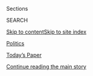 <div id="app">

<div>

<div class="NYTAppHideMasthead css-zz1s19 e1suatyy0">

<div class="section css-ui9rw0 e1suatyy2">

<div class="css-11hrj97 er09x8g0">

<div class="css-6n7j50">

</div>

<span class="css-1dv1kvn">Sections</span>

<div class="css-10488qs">

<span class="css-1dv1kvn">SEARCH</span>

</div>

[Skip to content](#site-content)[Skip to site
index](#site-index)

</div>

<div id="masthead-section-label" class="css-1fnb9ct eaxe0e00">

[Politics](https://www.nytimes3xbfgragh.onion/section/politics)

</div>

<div class="css-10698na e1huz5gh0">

</div>

</div>

<div id="masthead-bar-one" class="section hasLinks css-15hmgas e1csuq9d3">

<div class="css-uqyvli e1csuq9d0">

</div>

<div class="css-1uqjmks e1csuq9d1">

</div>

<div class="css-9e9ivx">

[](https://myaccount.nytimes3xbfgragh.onion/auth/login?response_type=cookie&client_id=vi)

</div>

<div class="css-1bvtpon e1csuq9d2">

[Today’s Paper](https://www.nytimes3xbfgragh.onion/section/todayspaper)

</div>

</div>

</div>

</div>

<div data-aria-hidden="false">

<div id="site-content" data-role="main">

<div class="css-1ffjgkm">

</div>

<div id="top-wrapper" class="css-15p45cc eaca97t0" type="top">

<div id="top-slug" class="css-19x0jxb eaca97t1" hidden="">

Advertisement

</div>

[Continue reading the main
story](#after-top)

<div class="ad top-wrapper" style="text-align:center;height:100%;display:block;min-height:90px">

<div id="top" class="place-ad" data-position="top" data-size-key="top">

</div>

</div>

<div id="after-top">

</div>

</div>

<div id="collection-fact-checks" class="section css-15h4p1b e9abtgs0">

<div class="css-1j21atc e1svk9qx1">

<div class="css-fmiefx e1svk9qx2">

<div class="css-1hk7r2m eu54l5x0">

<div id="sponsor-wrapper" class="css-7a1pgi eaca97t0" type="sponsor" hidden="">

<div id="sponsor-slug" class="css-1l4mleb eaca97t1" hidden="">

Supported by

</div>

[Continue reading the main
story](#after-sponsor)

<div id="sponsor" class="ad sponsor-wrapper" style="text-align:left;height:100%;display:block">

</div>

<div id="after-sponsor">

</div>

</div>

</div>

### <span class="css-5xm8y ezz4tcd1">[U.S.](/section/us)</span>

</div>

<div class="css-nfcc9b e1svk9qx3">

<div class="css-vl9dhg e1svk9qx5">

<div class="css-1nrhkj6 e1svk9qx6">

# Fact Checks

<div class="follow-button-placeholder" data-collection-id="">

</div>

<div class="css-d8bdto" data-role="toolbar" data-aria-label="Social Media Share buttons, Save button, and Comments Panel with current comment count" data-testid="share-tools">

  - 
  - 
  - 
  - 
    
    <div class="css-6n7j50">
    
    </div>

</div>

</div>

## <span>We welcome suggestions and tips from readers on what to fact-check on [email](mailto:factcheck@NYTimes.com) and [Twitter](https://twitter.com/ylindaqiu).</span>

</div>

</div>

## <span>We welcome suggestions and tips from readers on what to fact-check on [email](mailto:factcheck@NYTimes.com) and [Twitter](https://twitter.com/ylindaqiu).</span>

<div id="subheader-wrapper" class="css-1kieyps eaca97t0" type="subheader">

<div id="subheader-slug" class="css-1tag3rd eaca97t1">

Advertisement

</div>

[Continue reading the main
story](#after-subheader)

<div id="subheader" class="ad subheader-wrapper" style="text-align:center;height:100%;display:block">

</div>

<div id="after-subheader">

</div>

</div>

</div>

<div class="css-185go5a e1o5byef0">

<div class="css-15cbhtu">

  - [Latest](#stream-panel)
  - <span class="css-6n7j50">Search</span>
    <div class="control">
    <div class="label-container css-1dv1kvn">
    Search
    </div>
    <div class="css-wm4t3d">
    **<span id="clear-search-input" class="css-1dv1kvn">Clear this text
    input</span>
    </div>
    </div>
    <span class="css-1iovbfw"></span>

<div id="stream-panel" class="section css-8msx5b e1jz0cab1">

<div class="css-13mho3u">

1.  
    
    <div class="css-1cp3ece">
    
    <div class="css-1l4spti">
    
    [](/2020/09/01/us/politics/trump-fact-check-protests.html)
    
    <div class="css-79elbk">
    
    ![](https://static01.graylady3jvrrxbe.onion/images/2020/09/01/us/politics/01dc-factcheck/01dc-factcheck-thumbWide.jpg?quality=75&auto=webp&disable=upscale)
    
    </div>
    
    ### <span class="css-m70j1g">Fact Check</span>
    
    ## Trump’s False and Misleading Statements About Protests and Violence
    
    The president has wrongly claimed credit for sending in the National
    Guard. He has also made misleading assertions in attacking his
    Democratic rival, Joseph R. Biden Jr.
    
    <div class="css-1nqbnmb ea5icrr0">
    
    By <span class="css-1n7hynb">Linda
    Qiu</span>
    
    </div>
    
    </div>
    
    <div class="css-1lc2l26 e1xfvim33">
    
    </div>
    
    </div>

2.  
    
    <div class="css-1cp3ece">
    
    <div class="css-1l4spti">
    
    [](/2020/08/21/us/politics/fact-check-democrats.html)
    
    <div class="css-79elbk">
    
    ![](https://static01.graylady3jvrrxbe.onion/images/2020/08/21/us/politics/21demfactcheck1/merlin_175918833_fb1e836c-aa88-4cc3-80c7-d92e158d4512-thumbWide.jpg?quality=75&auto=webp&disable=upscale)
    
    </div>
    
    ### <span class="css-m70j1g">Fact Check</span>
    
    ## Fact-Checking the Democratic National Convention
    
    The four-day virtual event focused on character rather than policy.
    Still, Democrats exaggerated about Social Security, jobs and the
    coronavirus pandemic.
    
    <div class="css-1nqbnmb ea5icrr0">
    
    By <span class="css-1n7hynb">Linda
    Qiu</span>
    
    </div>
    
    </div>
    
    <div class="css-1lc2l26 e1xfvim33">
    
    </div>
    
    </div>

3.  
    
    <div class="css-1cp3ece">
    
    <div class="css-1l4spti">
    
    [](/2020/08/15/us/politics/trump-campaign-ads-biden.html)
    
    <div class="css-79elbk">
    
    ![](https://static01.graylady3jvrrxbe.onion/images/2020/08/15/us/15dc-factcheck/15dc-factcheck-thumbWide.jpg?quality=75&auto=webp&disable=upscale)
    
    </div>
    
    ### <span class="css-m70j1g">Fact Check</span>
    
    ## Trump Ads Attack Biden Through Deceptive Editing and Hyperbole
    
    We reviewed all of the Trump campaign’s television ads since June.
    Two-thirds contained clearly misleading claims or videos.
    
    <div class="css-1nqbnmb ea5icrr0">
    
    By <span class="css-1n7hynb">Linda
    Qiu</span>
    
    </div>
    
    </div>
    
    <div class="css-1lc2l26 e1xfvim33">
    
    </div>
    
    </div>

4.  
    
    <div class="css-1cp3ece">
    
    <div class="css-1l4spti">
    
    [](/2020/08/04/us/politics/coronavirus-trump-data-briefing.html)
    
    <div class="css-79elbk">
    
    ![](https://static01.graylady3jvrrxbe.onion/images/2020/08/04/us/politics/04dc-factcheck/04dc-factcheck-thumbWide.jpg?quality=75&auto=webp&disable=upscale)
    
    </div>
    
    ### <span class="css-m70j1g">Fact Check</span>
    
    ## Trump Cherry-Picks Coronavirus Data in Briefing Appearance
    
    The president selectively highlighted statistics, falsely claimed
    New York and New Jersey were solely responsible for high national
    death rates and again wrongly asserted that a rise in cases was
    because of testing.
    
    <div class="css-1nqbnmb ea5icrr0">
    
    By <span class="css-1n7hynb">Linda
    Qiu</span>
    
    </div>
    
    </div>
    
    <div class="css-1lc2l26 e1xfvim33">
    
    </div>
    
    </div>

5.  
    
    <div class="css-1cp3ece">
    
    <div class="css-1l4spti">
    
    [](/2020/07/29/us/politics/barr-trump-factcheck-congressional-testimony.html)
    
    <div class="css-79elbk">
    
    ![](https://static01.graylady3jvrrxbe.onion/images/2020/07/29/us/politics/29dc-factcheck/merlin_175047399_b3585e8c-15fa-42ae-8114-3e728edcce27-thumbWide.jpg?quality=75&auto=webp&disable=upscale)
    
    </div>
    
    ### <span class="css-m70j1g">Fact Check</span>
    
    ## Barr Repeats Trump Falsehoods in Congressional Testimony
    
    The attorney general echoed many of the president’s inaccurate
    claims on nationwide protests, police shootings and the coronavirus.
    
    <div class="css-1nqbnmb ea5icrr0">
    
    By <span class="css-1n7hynb">Linda
    Qiu</span>
    
    </div>
    
    </div>
    
    <div class="css-1lc2l26 e1xfvim33">
    
    </div>
    
    </div>

6.  
    
    <div class="css-1cp3ece">
    
    <div class="css-1l4spti">
    
    [](/2020/07/24/us/politics/trump-election-battlegrounds-fact-check.html)
    
    <div class="css-79elbk">
    
    ![](https://static01.graylady3jvrrxbe.onion/images/2020/07/24/us/politics/24dc-factcheck-1/24dc-factcheck-1-thumbWide.jpg?quality=75&auto=webp&disable=upscale)
    
    </div>
    
    ### <span class="css-m70j1g">Fact Check</span>
    
    ## Trump Tailors Exaggerations and False Claims to Election Battlegrounds
    
    From lobsters in Maine to ethanol in Iowa to the oil fields of
    Texas, the president has tried to bolster his case for re-election
    by promoting localized — and factually challenged — accomplishments.
    
    <div class="css-1nqbnmb ea5icrr0">
    
    By <span class="css-1n7hynb">Linda
    Qiu</span>
    
    </div>
    
    </div>
    
    <div class="css-1lc2l26 e1xfvim33">
    
    </div>
    
    </div>

7.  
    
    <div class="css-1cp3ece">
    
    <div class="css-1l4spti">
    
    [](/2020/07/14/us/politics/trump-fact-check-biden-police-coronavirus-china.html)
    
    <div class="css-79elbk">
    
    ![](https://static01.graylady3jvrrxbe.onion/images/2020/07/14/us/politics/14dc-factcheck1/14dc-trump1-thumbWide.jpg?quality=75&auto=webp&disable=upscale)
    
    </div>
    
    ### <span class="css-m70j1g">Fact Check</span>
    
    ## Trump’s Falsehoods on Police Shootings, Biden, Coronavirus and China
    
    Speaking in the Rose Garden and in an earlier television interview,
    the president made incorrect, misleading and exaggerated statements
    on a wide variety of topics.
    
    <div class="css-1nqbnmb ea5icrr0">
    
    By <span class="css-1n7hynb">Linda
    Qiu</span>
    
    </div>
    
    </div>
    
    <div class="css-1lc2l26 e1xfvim33">
    
    </div>
    
    </div>

8.  
    
    <div class="css-1cp3ece">
    
    <div class="css-1l4spti">
    
    [](/2020/07/11/us/politics/fact-checking-biden-on-the-coronavirus-and-his-own-record.html)
    
    <div class="css-79elbk">
    
    ![](https://static01.graylady3jvrrxbe.onion/images/2020/07/10/us/politics/10dc-bidenfactcheck/10dc-bidenfactcheck-thumbWide.jpg?quality=75&auto=webp&disable=upscale)
    
    </div>
    
    ### <span class="css-m70j1g">Fact Check</span>
    
    ## Fact-Checking Biden on the Coronavirus and His Own Record
    
    The presumptive Democratic nominee has assailed President Trump’s
    pandemic response and sought to shore up his left flank.
    
    <div class="css-1nqbnmb ea5icrr0">
    
    By <span class="css-1n7hynb">Linda
    Qiu</span>
    
    </div>
    
    </div>
    
    <div class="css-1lc2l26 e1xfvim33">
    
    </div>
    
    </div>

9.  
    
    <div class="css-1cp3ece">
    
    <div class="css-1l4spti">
    
    [](/2020/06/26/us/politics/coronavirus-pence-fact-check.html)
    
    <div class="css-79elbk">
    
    ![](https://static01.graylady3jvrrxbe.onion/images/2020/06/26/us/politics/26dc-factcheck/merlin_173956890_a49c6bb4-6837-49bf-84e8-f86c03f39e8c-thumbWide.jpg?quality=75&auto=webp&disable=upscale)
    
    </div>
    
    ### <span class="css-m70j1g">Fact Check</span>
    
    ## As Cases Surge, Pence Misleads on Coronavirus Pandemic
    
    The vice president falsely claimed that increased testing “is
    generating” more cases, among other exaggerations and inaccurate
    claims.
    
    <div class="css-1nqbnmb ea5icrr0">
    
    By <span class="css-1n7hynb">Linda
    Qiu</span>
    
    </div>
    
    </div>
    
    <div class="css-1lc2l26 e1xfvim33">
    
    </div>
    
    </div>

10. 
    
    <div class="css-1cp3ece">
    
    <div class="css-1l4spti">
    
    [](/2020/06/16/us/politics/trump-obama-police-misconduct-fact-check.html)
    
    <div class="css-79elbk">
    
    ![](https://static01.graylady3jvrrxbe.onion/images/2020/06/16/us/politics/16dc-unrest-factcheck/16dc-unrest-factcheck-thumbWide.jpg?quality=75&auto=webp&disable=upscale)
    
    </div>
    
    ### <span class="css-m70j1g">Fact Check</span>
    
    ## Trump Falsely Claims Obama ‘Never Even Tried’ to Address Police Misconduct
    
    The president has reversed or limited efforts at reform that his
    predecessor enacted.
    
    <div class="css-1nqbnmb ea5icrr0">
    
    By <span class="css-1n7hynb">Linda Qiu</span>
    
    </div>
    
    </div>
    
    <div class="css-1lc2l26 e1xfvim33">
    
    </div>
    
    </div>

<div class="css-13mho3u">

<div class="css-1t62hi8">

<div class="css-1stvaey">

Show
More

<div>

<div style="border:0;clip:rect(0 0 0 0);height:1px;margin:-1px;overflow:hidden;white-space:nowrap;padding:0;width:1px;position:absolute" data-role="log" data-aria-live="assertive">

</div>

<div style="border:0;clip:rect(0 0 0 0);height:1px;margin:-1px;overflow:hidden;white-space:nowrap;padding:0;width:1px;position:absolute" data-role="log" data-aria-live="assertive">

</div>

<div style="border:0;clip:rect(0 0 0 0);height:1px;margin:-1px;overflow:hidden;white-space:nowrap;padding:0;width:1px;position:absolute" data-role="log" data-aria-live="polite">

</div>

<div style="border:0;clip:rect(0 0 0 0);height:1px;margin:-1px;overflow:hidden;white-space:nowrap;padding:0;width:1px;position:absolute" data-role="log" data-aria-live="polite">

</div>

</div>

</div>

</div>

</div>

</div>

<div class="css-g6hk37 supplemental">

<div id="mid1-wrapper" class="css-10wkyv7 eaca97t0" type="lede">

<div id="mid1-slug" class="css-1tag3rd eaca97t1">

Advertisement

</div>

[Continue reading the main
story](#after-mid1)

<div id="mid1" class="ad mid1-wrapper" style="text-align:center;height:100%;display:block;min-height:250px">

</div>

<div id="after-mid1">

</div>

</div>

<div id="mktg-wrapper" class="css-oxle51 eaca97t0" type="mktg">

<div id="mktg-slug" class="css-1tag3rd eaca97t1">

Advertisement

</div>

[Continue reading the main
story](#after-mktg)

<div id="mktg" class="ad mktg-wrapper" style="text-align:center;height:100%;display:block">

</div>

<div id="after-mktg">

</div>

</div>

</div>

</div>

</div>

</div>

</div>

</div>

## Site Index

<div>

</div>

## Site Information Navigation

  - [© <span>2020</span> <span>The New York Times
    Company</span>](https://help.nytimes3xbfgragh.onion/hc/en-us/articles/115014792127-Copyright-notice)

<!-- end list -->

  - [NYTCo](https://www.nytco.com/)
  - [Contact
    Us](https://help.nytimes3xbfgragh.onion/hc/en-us/articles/115015385887-Contact-Us)
  - [Work with us](https://www.nytco.com/careers/)
  - [Advertise](https://nytmediakit.com/)
  - [T Brand Studio](http://www.tbrandstudio.com/)
  - [Your Ad
    Choices](https://www.nytimes3xbfgragh.onion/privacy/cookie-policy#how-do-i-manage-trackers)
  - [Privacy](https://www.nytimes3xbfgragh.onion/privacy)
  - [Terms of
    Service](https://help.nytimes3xbfgragh.onion/hc/en-us/articles/115014893428-Terms-of-service)
  - [Terms of
    Sale](https://help.nytimes3xbfgragh.onion/hc/en-us/articles/115014893968-Terms-of-sale)
  - [Site
    Map](https://spiderbites.nytimes3xbfgragh.onion)
  - [Help](https://help.nytimes3xbfgragh.onion/hc/en-us)
  - [Subscriptions](https://www.nytimes3xbfgragh.onion/subscription?campaignId=37WXW)

</div>

</div>
